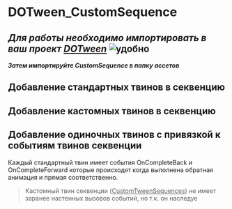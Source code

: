 # DOTween_CustomSequence

 ***Для работы необходимо импортировать в ваш проект [DOTween](https://dotween.demigiant.com/)***
 ![удобно](https://dotween.demigiant.com/_imgs/splash_dotween.png)
 -------------------------------------------------------------------------------------------------------------------------------------------------------
 ***Затем импортируйте CustomSequence в папку ассетов***

 ## Добавление стандартных твинов в секвенцию

 ## Добавление кастомных твинов в секвенцию

 ## Добавление одиночных твинов с привязкой к событиям твинов секвенции
 Каждый стандартный твин имеет события OnCompleteBack и OnCompleteForward которые происходят когда выполнена обратная анимация и прямая соответственно.
 > Кастомный твин секвенции (<u>CustomTweenSequences</u>) не имеет заранее настенных вызовов событий, но т.к. он наследуе
